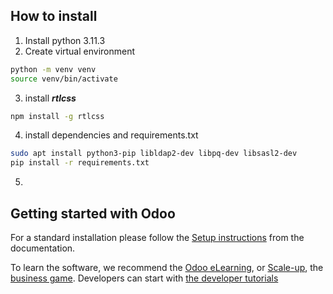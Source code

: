 How to install
-------------------------

1. Install python 3.11.3
2. Create virtual environment
```bash
python -m venv venv
source venv/bin/activate
```
3. install _**rtlcss**_
```bash
npm install -g rtlcss
```
4. install dependencies and requirements.txt
```bash
sudo apt install python3-pip libldap2-dev libpq-dev libsasl2-dev
pip install -r requirements.txt
```
5. 


Getting started with Odoo
-------------------------

For a standard installation please follow the <a href="https://www.odoo.com/documentation/16.0/administration/install/install.html">Setup instructions</a>
from the documentation.

To learn the software, we recommend the <a href="https://www.odoo.com/slides">Odoo eLearning</a>, or <a href="https://www.odoo.com/page/scale-up-business-game">Scale-up</a>, the <a href="https://www.odoo.com/page/scale-up-business-game">business game</a>. Developers can start with <a href="https://www.odoo.com/documentation/16.0/developer/howtos.html">the developer tutorials</a>
